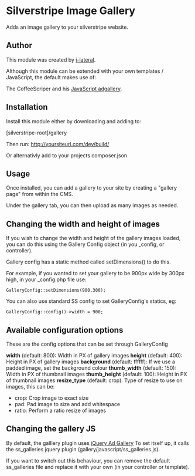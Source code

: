 Silverstripe Image Gallery
==========================

Adds an image gallery to your silverstripe website.

## Author
This module was created by [i-lateral](http://www.i-lateral.com).

Although this module can be extended with your own templates / JavaScript,
the default makes use of:

The CoffeeScriper and his [JavaScript adgallery](https://adgallery.codeplex.com/).

## Installation
Install this module either by downloading and adding to:

[silverstripe-root]/gallery

Then run: http://yoursiteurl.com/dev/build/

Or alternativly add to your projects composer.json

## Usage
Once installed, you can add a gallery to your site by creating a
"gallery page" from within the CMS.

Under the gallery tab, you can then upload as many images as needed.

## Changing the width and height of images
If you wish to change the width and height of the gallery images loaded, you can
do this using the Gallery Config object (in you _config, or controller).

Gallery config has a static method called setDimensions() to do this.

For example, if you wanted to set your gallery to be 900px wide by 300px high,
in your _config.php file use:

    GalleryConfig::setDimensions(900,300);

You can also use standard SS config to set GalleryConfig's statics, eg:

    GalleryConfig::config()->width = 900;

## Available configuration options
These are the config options that can be set through GalleryConfig

**width** (default: 800): Width in PX of gallery images
**height** (default: 400): Height in PX of gallery images
**background** (default: ffffff): If we use a padded image, set the background colour
**thumb_width** (default: 150): Width in PX of thumbnail images
**thumb_height** (default: 100): Height in PX of thumbnail images
**resize_type** (default: crop): Type of resize to use on images, this can be:

* crop: Crop image to exact size
* pad: Pad image to size and add whitespace
* ratio: Perform a ratio resize of images

## Changing the gallery JS
By default, the galllery plugin uses [jQuery Ad Gallery](http://coffeescripter.com/code/ad-gallery)
To set itself up, it calls the ss_galleries jquery plugin (gallery/javascript/ss_galleries.js).

If you want to switch out this behaviour, you can remove the default ss_galleries
file and replace it with your own (in your controller or template).
